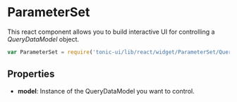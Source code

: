 # ParameterSet

This react component allows you to build interactive UI for controlling a
_QueryDataModel_ object.

```js
var ParameterSet = require('tonic-ui/lib/react/widget/ParameterSet/QueryDataModelWidget.js');
```

## Properties

- __model__: Instance of the QueryDataModel you want to control.

